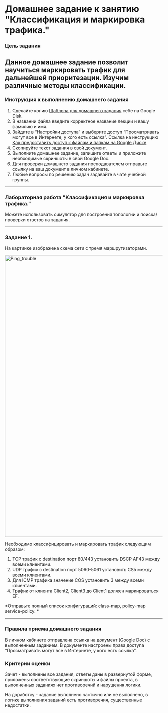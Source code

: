 # Домашнее задание к занятию "Классификация и маркировка трафика."

### Цель задания

Данное домашнее задание позволит научиться маркировать трафик для дальнейшей приоритезации. Изучим различные методы классификации.
------

### Инструкция к выполнению домашнего задания

1. Сделайте копию [Шаблона для домашнего задания](https://docs.google.com/document/d/1youKpKm_JrC0UzDyUslIZW2E2bIv5OVlm_TQDvH5Pvs/edit) себе на Google Disk.
2. В названии файла введите корректное название лекции и вашу фамилию и имя.
3. Зайдите в “Настройки доступа” и выберите доступ “Просматривать могут все в Интернете, у кого есть ссылка”.  Ссылка на инструкцию [Как предоставить доступ к файлам и папкам на Google Диске](https://support.google.com/docs/answer/2494822?hl=ru&co=GENIE.Platform%3DDesktop)
4. Скопируйте текст задания в свой документ.
5. Выполните домашнее задание, запишите ответы и приложите необходимые скриншоты в свой Google Doc.
6. Для проверки домашнего задания преподавателем отправьте ссылку на ваш документ в личном кабинете.
7. Любые вопросы по решению задач задавайте в чате учебной группы.

---

### Лабораторная работа "Классификация и маркировка трафика."

Можете использовать симулятор для построения топологии и поиска/проверки ответов на задания. 

------

### Задание 1. 

На картинке изображена схема сети с тремя маршрутизаторами.

<img width="900" alt="Ping_trouble" src="https://user-images.githubusercontent.com/85602495/169475092-354046d6-f69c-4572-a2aa-4e86f0df9fa6.PNG">

Необходимо классифицировать и маркировать трафик следующим образом:
1) TCP трафик с destination порт 80/443 установить DSCP AF43 между всеми клиентами.
2) UDP трафик с destination порт 5060-5061 установить CS5 между всеми клиентами.
3) Для ICMP трафика значение COS установить 3 между всеми клиентами.
4) Трафик от клиента Client2, Client3 до Client1 должен маркироваться EF.



*Отправьте полный список конфигураций: class-map, policy-map service-policy. *

------




### Правила приема домашнего задания

В личном кабинете отправлена ссылка на документ (Google Doc) с выполненным заданием. В документе настроены права доступа “Просматривать могут все в Интернете, у кого есть ссылка”.

### Критерии оценки

Зачет - выполнены все задания, ответы даны в развернутой форме, приложены соответствующие скриншоты и файлы проекта, в выполненных заданиях нет противоречий и нарушения логики.

На доработку - задание выполнено частично или не выполнено, в логике выполнения заданий есть противоречия, существенные недостатки.
